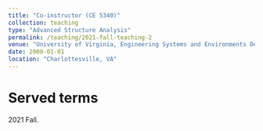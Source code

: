 ```yaml
---
title: "Co-instructor (CE 5340)"
collection: teaching
type: "Advanced Structure Analysis"
permalink: /teaching/2021-fall-teaching-2
venue: "University of Virginia, Engineering Systems and Environments Department (ESE)"
date: 2000-01-01
location: "Charlottesville, VA"
---
```


Served terms
======
2021 Fall.
